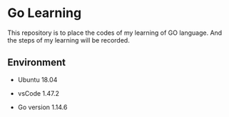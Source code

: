 # Go Learning
This repository is to place the codes of my learning of GO language. And the steps of my learning will be recorded.

## Environment
* Ubuntu 18.04
* vsCode 1.47.2

* Go version 1.14.6


